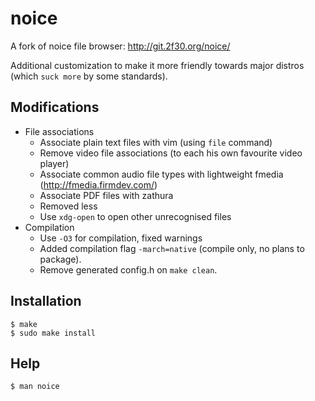 # noice

A fork of noice file browser: http://git.2f30.org/noice/

Additional customization to make it more friendly towards major distros (which `suck more` by some standards).

## Modifications

- File associations
    - Associate plain text files with vim (using `file` command)
    - Remove video file associations (to each his own favourite video player)
    - Associate common audio file types with lightweight fmedia (http://fmedia.firmdev.com/)
    - Associate PDF files with zathura
    - Removed less
    - Use `xdg-open` to open other unrecognised files
- Compilation
    - Use `-O3` for compilation, fixed warnings
    - Added compilation flag `-march=native` (compile only, no plans to package).
    - Remove generated config.h on `make clean`.

## Installation

    $ make
    $ sudo make install

## Help

    $ man noice
